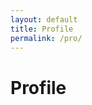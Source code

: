 ```yaml
---
layout: default
title: Profile
permalink: /pro/
---
```


# Profile


  <style>
    table {
      width: 100%;
      border-collapse: collapse;
    }
    th, td {
      padding: 8px;
      text-align: left;
      border: 1px solid #ddd;
    }
  </style>

  <table id="dataTable">
    <thead>
      <tr>
        <!-- Column headers will be inserted here -->
      </tr>
    </thead>
    <tbody>
      <!-- Data rows will be inserted here -->
    </tbody>
  </table>

  <script>
    // Fetch data from the Google Apps Script web app URL
    fetch('https://script.google.com/macros/s/AKfycbwjeC0RupOcsZIbhyNJ8ABGtTgKFde35ZhBXfDVWXDpuuW_87Hq-QJfr9s1pXVeAfDwXQ/exec') // Replace with your web app URL
      .then(response => response.json())
      .then(data => {
        // Get the column headers from the first object
        const headers = Object.keys(data[0]);
        
        // Insert headers into the table
        const headerRow = document.querySelector('thead tr');
        headers.forEach(header => {
          const th = document.createElement('th');
          th.textContent = header;
          headerRow.appendChild(th);
        });

        // Insert data rows into the table
        const tbody = document.querySelector('tbody');
        data.forEach(row => {
          const tr = document.createElement('tr');
          headers.forEach(header => {
            const td = document.createElement('td');
            td.textContent = row[header];
            tr.appendChild(td);
          });
          tbody.appendChild(tr);
        });
      })
      .catch(error => console.error('Error fetching data:', error));
  </script>

</body>
</html>
